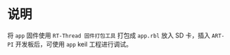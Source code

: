 # 说明

将 `app` 固件使用 `RT-Thread 固件打包工具` 打包成 `app.rbl` 放入 SD 卡，插入 `ART-PI` 开发板后，可使用 `app` keil 工程进行调试。
